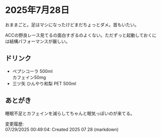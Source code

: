 # 2025年7月28日

おままごと。足はマシになったけどまだちょっとダメ。首もいたい。

ACCの野良レース見てるの面白すぎるのよくない。ただずっと起動しておくには結構パフォーマンスが厳しい。

## ドリンク

- ペプシコーラ 500ml  
カフェイン50mg
- 三ツ矢 ひんやり和梨 PET 500ml

## あとがき

睡眠不足とカフェインを減らしてちゃんと眠気っぽいのが来てる。

変更履歴:  
07/29/2025 00:49:04: Created 2025 07 28 (markdown)  
